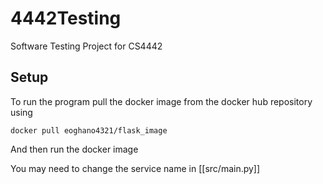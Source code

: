 # 4442Testing
Software Testing Project for CS4442

## Setup
To run the program pull the docker image from the docker hub repository using
```shell
docker pull eoghano4321/flask_image
```
And then run the docker image

You may need to change the service name in [[src/main.py]]
